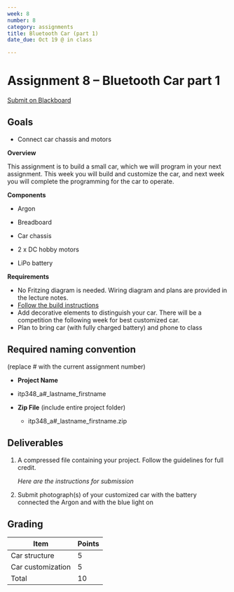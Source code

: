 ```yaml
---
week: 8
number: 8
category: assignments
title: Bluetooth Car (part 1)
date_due: Oct 19 @ in class

---
```

Assignment 8 – Bluetooth Car part 1
============================

[Submit on Blackboard](https://blackboard.usc.edu/)

Goals
-----

-   Connect car chassis and motors


**Overview**

This assignment is to build a small car, which we will program in your next assignment. This week you will build and customize the car, and next week you will complete the programming for the car to operate.

**Components**

-   Argon

-   Breadboard

-   Car chassis

-   2 x DC hobby motors

-   LiPo battery


**Requirements**

-   No Fritzing diagram is needed. Wiring diagram and plans are provided in the
    lecture notes.
-   [Follow the build instructions](guide_build_chassis)
-   Add decorative elements to distinguish your car. There will be a competition the following week for best customized car.
-   Plan to bring car (with fully charged battery) and phone to class

## Required naming convention

(replace \# with the current assignment number)

-   **Project Name**
-   itp348_a\#_lastname_firstname

-   **Zip File** (include entire project folder)

    -   itp348_a\#_lastname_firstname.zip

Deliverables
------------

1. A compressed file containing your project. Follow the guidelines for full
   credit.

   *Here are the instructions for submission*

2. Submit photograph(s) of your customized car with the battery connected the Argon and with the blue light on

   


Grading
-------

| Item              | Points |
| ----------------- | ------ |
| Car structure     | 5      |
| Car customization | 5      |
| Total             | 10     |